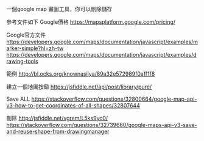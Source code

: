 一個google map 畫圖工具，你可以刪除儲存

參考文件如下
Google價格
https://mapsplatform.google.com/pricing/

Google官方文件
https://developers.google.com/maps/documentation/javascript/examples/marker-simple?hl=zh-tw
https://developers.google.com/maps/documentation/javascript/examples/drawing-tools


範例
http://bl.ocks.org/knownasilya/89a32e572989f0aff1f8

建立一個地圖按鈕
https://jsfiddle.net/api/post/library/pure/

Save ALL
https://stackoverflow.com/questions/32800664/google-map-api-v3-how-to-get-coordinates-of-all-shapes/32807644

刪除
http://jsfiddle.net/vgrem/L5ks9yc0/
https://stackoverflow.com/questions/32739660/google-maps-api-v3-save-and-reuse-shape-from-drawingmanager

